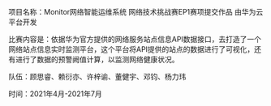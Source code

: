 项目名称：Monitor网络智能运维系统
网络技术挑战赛EP1赛项提交作品
由华为云平台开发

比赛内容是：依据华为官方提供的网络服务站点信息API数据接口，去打造了一个网络站点信息实时监测平台，这个平台将API提供的站点的数据进行了可视化，还有进行了数据的预警阙值计算，以监测网络健康状况。

队伍：顾思睿、赖衍亦、许梓谕、董健宇、邓钧、杨力玮

时间：2021年4月-2021年7月
